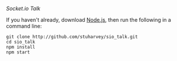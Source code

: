 *Socket.io Talk*

If you haven't already, download [Node.js](www.nodejs.org), then run the 
following in a command line:

    git clone http://github.com/stuharvey/sio_talk.git
    cd sio_talk
    npm install
    npm start